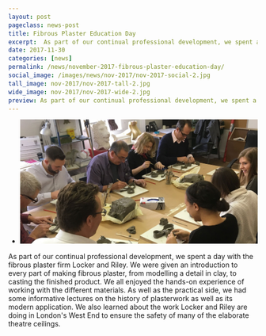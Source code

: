 ```yaml
---
layout: post
pageclass: news-post
title: Fibrous Plaster Education Day
excerpt:  As part of our continual professional development, we spent a day with the fibrous plaster firm Locker and Riley. We were given an introduction to every part of making fibrous plaster.
date: 2017-11-30
categories: [news]
permalink: /news/november-2017-fibrous-plaster-education-day/
social_image: /images/news/nov-2017/nov-2017-social-2.jpg
tall_image: nov-2017/nov-2017-tall-2.jpg
wide_image: nov-2017/nov-2017-wide-2.jpg
preview: As part of our continual professional development, we spent a day with the fibrous plaster firm Locker and Riley. We were given an introduction to every part of making fibrous plaster.
---
```


<ul class="list">
	<li class="full">
		<a class="fancybox" rel="group" href="/images/news/nov-2017/fibrous-plaster-education-day.jpg" title="{{ post.title }}">
			<img src="/images/news/nov-2017/nov-2017-social-2.jpg" alt="{{ post.title }}">
		</a>
	</li>
</ul>

<p>
	As part of our continual professional development, we spent a day with the fibrous plaster firm Locker and Riley. We were given an introduction to every part of making fibrous plaster, from modelling a detail in clay, to casting the finished product. We all enjoyed the hands-on experience of working with the different materials. As well as the practical side, we had some informative lectures on the history of plasterwork as well as its modern application. We also learned about the work Locker and Riley are doing in London's West End to ensure the safety of many of the elaborate theatre ceilings.
</p>